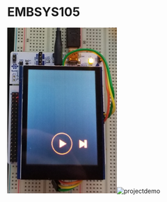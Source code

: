 # EMBSYS105
<img src="./assignment05/finalproject.jpg" width="50%"/>![projectdemo](./assignment05/project-demo.gif)
